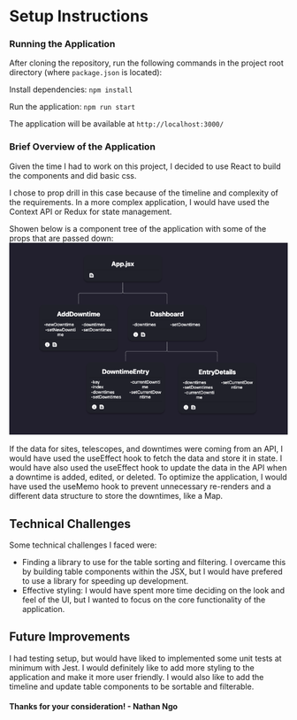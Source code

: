 # Setup Instructions

### Running the Application

After cloning the repository, run the following commands in the project root directory (where `package.json` is located):

Install dependencies: `npm install`

Run the application: `npm run start`

The application will be available at `http://localhost:3000/`

### Brief Overview of the Application

Given the time I had to work on this project, I decided to use React to build the components and did basic css.

I chose to prop drill in this case because of the timeline and complexity of the requirements. In a more complex application, I would have used the Context API or Redux for state management.

Showen below is a component tree of the application with some of the props that are passed down:
![Alt text](component-tree.png)

If the data for sites, telescopes, and downtimes were coming from an API, I would have used the useEffect hook to fetch the data and store it in state. I would have also used the useEffect hook to update the data in the API when a downtime is added, edited, or deleted. To optimize the application, I would have used the useMemo hook to prevent unnecessary re-renders and a different data structure to store the downtimes, like a Map.

## Technical Challenges

Some technical challenges I faced were:

- Finding a library to use for the table sorting and filtering. I overcame this by building table components within the JSX, but I would have prefered to use a library for speeding up development.
- Effective styling: I would have spent more time deciding on the look and feel of the UI, but I wanted to focus on the core functionality of the application.

## Future Improvements

I had testing setup, but would have liked to implemented some unit tests at minimum with Jest. I would definitely like to add more styling to the application and make it more user friendly. I would also like to add the timeline and update table components to be sortable and filterable.

#### Thanks for your consideration! - Nathan Ngo
